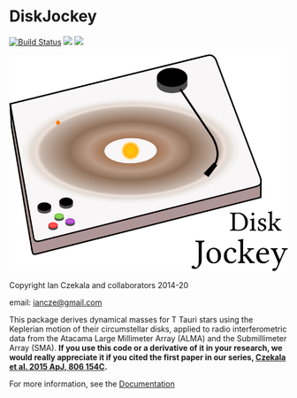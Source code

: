 DiskJockey
===============

[![Build Status](https://travis-ci.org/iancze/DiskJockey.svg?branch=master)](https://travis-ci.org/iancze/DiskJockey)
[![](https://img.shields.io/badge/docs-stable-blue.svg)](https://iancze.github.io/DiskJockey/stable)
[![](https://img.shields.io/badge/docs-latest-blue.svg)](https://iancze.github.io/DiskJockey/latest)

![Logo](logo.png)

Copyright Ian Czekala and collaborators 2014-20

email: iancze@gmail.com

This package derives dynamical masses for T Tauri stars using the Keplerian motion of their circumstellar disks, applied to radio interferometric data from the Atacama Large Millimeter Array (ALMA) and the Submillimeter Array (SMA). **If you use this code or a derivative of it in your research, we would really appreciate it if you cited the first paper in our series, [Czekala et al. 2015 ApJ, 806 154C](http://adsabs.harvard.edu/abs/2015ApJ...806..154C).**

For more information, see the [Documentation](http://iancze.github.io/DiskJockey/latest/)